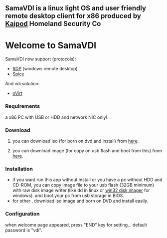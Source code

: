 ## SamaVDI is a linux light OS and user friendly remote desktop client for x86 produced by [Kaipod](https://kaipod.ir) Homeland Security Co 

# Welcome to SamaVDI

SamaVDI now support (protocols):
- [RDP](https://en.wikipedia.org/wiki/Remote_Desktop_Protocol) (windows remote desktop)
- [Spice](https://www.spice-space.org/)

And vdi solution:
- [oVirt](https://www.ovirt.org/)

### Requirements
  a x86 PC with USB or HDD and network NIC only!.
### Download
  
  1) you can download iso (for born on dvd and install) from [here](http://kaipod.ir/products/SAMA_VDI_v2.0-cdrom.zip).
  
  2) you can download image (for copy on usb flash and boot from this)  from [here](http://kaipod.ir/products/SAMA_VDI_v2.0-img.zip).
  
### Installation

 - if you want run this app without install or you have a pc without HDD and CD-ROM, you can copy image file to your usb flash (32GB minimum) with raw disk image writer.(like dd in linux or [win32 disk imager](https://sourceforge.net/projects/win32diskimager/) for windows). and boot your pc from usb storage in BIOS.
 - for other , download iso image and born on DVD and install easily.
### Configuration
  when welcome page appeared, press "END" key for setting... default password is "vdi".
